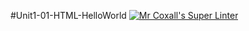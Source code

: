 #Unit1-01-HTML-HelloWorld
[![Mr Coxall's Super Linter](https://github.com/ICD2O-Digital-Tech-NikoS/Unit1-01-HTML-HelloWorld/workflows/Mr%20Coxall's%20Super%20Linter/badge.svg)](https://github.com/ICD2O-Digital-Tech-NikoS/Unit1-01-HTML-HelloWorld/actions/)
